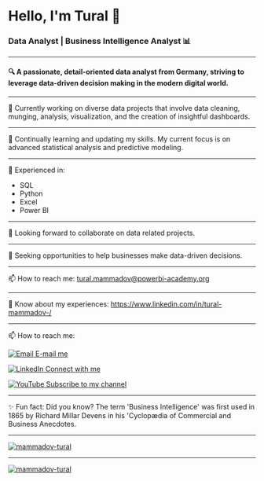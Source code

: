 # Hello, I'm Tural 👋

### Data Analyst | Business Intelligence Analyst 📊

---

#### 🔍 A passionate, detail-oriented data analyst from Germany, striving to leverage data-driven decision making in the modern digital world.

---

🔭 Currently working on diverse data projects that involve data cleaning, munging, analysis, visualization, and the creation of insightful dashboards.

---

🌱 Continually learning and updating my skills. My current focus is on advanced statistical analysis and predictive modeling.

---

💼 Experienced in:

- SQL
- Python
- Excel
- Power BI
---

👯 Looking forward to collaborate on data related projects.

---

🤔 Seeking opportunities to help businesses make data-driven decisions.

---

📫 How to reach me: tural.mammadov@powerbi-academy.org

---

📄 Know about my experiences: https://www.linkedin.com/in/tural-mammadov-/

---

📫 How to reach me:

[![Email](https://img.icons8.com/color/24/000000/gmail.png) E-mail me](mailto:tural.mammadov@powerbi-academy.org)

[![LinkedIn](https://img.icons8.com/color/24/000000/linkedin.png) Connect with me](https://www.linkedin.com/in/tural-mammadov/)

[![YouTube](https://img.icons8.com/color/24/000000/youtube-play.png) Subscribe to my channel](https://www.youtube.com/@bidetective)

---

✨ Fun fact: Did you know? The term 'Business Intelligence' was first used in 1865 by Richard Millar Devens in his 'Cyclopædia of Commercial and Business Anecdotes.

---

[![mammadov-tural](https://github-readme-stats.vercel.app/api/top-langs/?username=yourusername&layout=compact)](https://github.com/yourusername/github-readme-stats)

---

[![mammadov-tural](https://github-readme-stats.vercel.app/api?username=yourusername)](https://github.com/yourusername/github-readme-stats)

